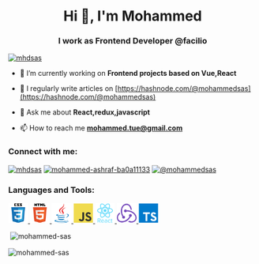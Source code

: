 <h1 align="center">Hi 👋, I'm Mohammed</h1>
<h3 align="center">I work as Frontend Developer @facilio </h3>

<p align="left"> <a href="https://twitter.com/mhdsas" target="blank"><img src="https://img.shields.io/twitter/follow/mhdsas?logo=twitter&style=for-the-badge" alt="mhdsas" /></a> </p>

- 🔭 I’m currently working on **Frontend projects based on Vue,React**

- 📝 I regularly write articles on [https://hashnode.com/@mohammedsas](https://hashnode.com/@mohammedsas)

- 💬 Ask me about **React,redux,javascript**

- 📫 How to reach me **mohammed.tue@gmail.com**

<h3 align="left">Connect with me:</h3>
<p align="left">
<a href="https://twitter.com/mhdsas" target="blank"><img align="center" src="https://raw.githubusercontent.com/rahuldkjain/github-profile-readme-generator/master/src/images/icons/Social/twitter.svg" alt="mhdsas" height="30" width="40" /></a>
<a href="https://linkedin.com/in/mohammed-ashraf-ba0a11133" target="blank"><img align="center" src="https://raw.githubusercontent.com/rahuldkjain/github-profile-readme-generator/master/src/images/icons/Social/linked-in-alt.svg" alt="mohammed-ashraf-ba0a11133" height="30" width="40" /></a>
<a href="https://hashnode.com/@mohammedsas" target="blank"><img align="center" src="https://raw.githubusercontent.com/rahuldkjain/github-profile-readme-generator/master/src/images/icons/Social/hashnode.svg" alt="@mohammedsas" height="30" width="40" /></a>
</p>

<h3 align="left">Languages and Tools:</h3>
<p align="left"> <a href="https://www.w3schools.com/css/" target="_blank" rel="noreferrer"> <img src="https://raw.githubusercontent.com/devicons/devicon/master/icons/css3/css3-original-wordmark.svg" alt="css3" width="40" height="40"/> </a> <a href="https://www.w3.org/html/" target="_blank" rel="noreferrer"> <img src="https://raw.githubusercontent.com/devicons/devicon/master/icons/html5/html5-original-wordmark.svg" alt="html5" width="40" height="40"/> </a> <a href="https://www.java.com" target="_blank" rel="noreferrer"> <img src="https://raw.githubusercontent.com/devicons/devicon/master/icons/java/java-original.svg" alt="java" width="40" height="40"/> </a> <a href="https://developer.mozilla.org/en-US/docs/Web/JavaScript" target="_blank" rel="noreferrer"> <img src="https://raw.githubusercontent.com/devicons/devicon/master/icons/javascript/javascript-original.svg" alt="javascript" width="40" height="40"/> </a> <a href="https://reactjs.org/" target="_blank" rel="noreferrer"> <img src="https://raw.githubusercontent.com/devicons/devicon/master/icons/react/react-original-wordmark.svg" alt="react" width="40" height="40"/> </a> <a href="https://redux.js.org" target="_blank" rel="noreferrer"> <img src="https://raw.githubusercontent.com/devicons/devicon/master/icons/redux/redux-original.svg" alt="redux" width="40" height="40"/> </a> <a href="https://www.typescriptlang.org/" target="_blank" rel="noreferrer"> <img src="https://raw.githubusercontent.com/devicons/devicon/master/icons/typescript/typescript-original.svg" alt="typescript" width="40" height="40"/> </a> </p>

<p>&nbsp;<img align="center" src="https://github-readme-stats.vercel.app/api?username=mohammed-sas&show_icons=true&locale=en" alt="mohammed-sas" /></p>

<p><img align="center" src="https://github-readme-streak-stats.herokuapp.com/?user=mohammed-sas&" alt="mohammed-sas" /></p>
